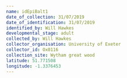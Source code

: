 ```yaml
---
name: idEpiBalt1
date_of_collection: 31/07/2019
date_of_identification: 31/07/2019
identified_by: Will Hawkes
developmental_stage: adult
collected_by: Will Hawkes
collector_organisation: University of Exeter
collector_id: Ox0116
collection_site: Wytham great wood
latitude: 51.771508
longitude: -1.3376453
---
```

